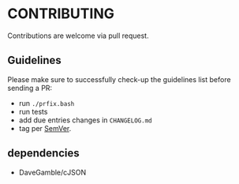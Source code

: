 <!--
Onur-Js is free software: you can redistribute it and/or modify
it under the terms of the GNU General Public License as published by
the Free Software Foundation, either version 3 of the License, or
(at your option) any later version.

Onur-Js is distributed in the hope that it will be useful,
but WITHOUT ANY WARRANTY; without even the implied warranty of
MERCHANTABILITY or FITNESS FOR A PARTICULAR PURPOSE.  See the
GNU General Public License for more details.

You should have received a copy of the GNU General Public License
along with Onur-Js. If not, see <https://www.gnu.org/licenses/>.
-->

# CONTRIBUTING

Contributions are welcome via pull request.

## Guidelines

Please make sure to successfully check-up the guidelines list before sending a PR:

- run `./prfix.bash`
- run tests
- add due entries changes in `CHANGELOG.md`
- tag per [SemVer](http://semver.org/).

## dependencies

- DaveGamble/cJSON
